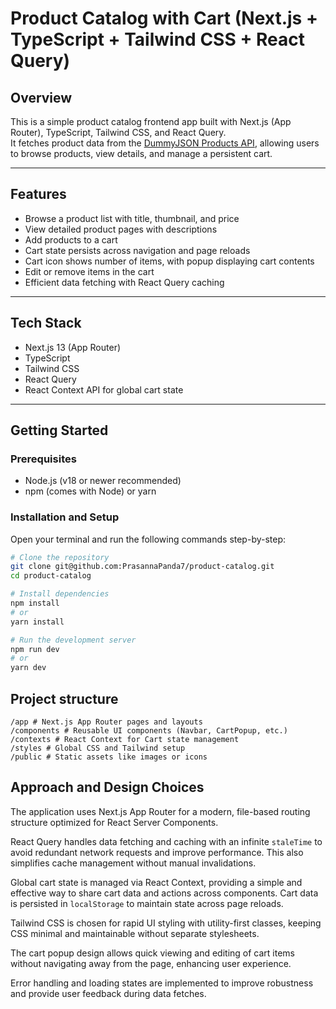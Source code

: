 # Product Catalog with Cart (Next.js + TypeScript + Tailwind CSS + React Query)

## Overview

This is a simple product catalog frontend app built with Next.js (App Router), TypeScript, Tailwind CSS, and React Query.  
It fetches product data from the [DummyJSON Products API](https://dummyjson.com/products), allowing users to browse products, view details, and manage a persistent cart.

---

## Features

- Browse a product list with title, thumbnail, and price
- View detailed product pages with descriptions
- Add products to a cart
- Cart state persists across navigation and page reloads
- Cart icon shows number of items, with popup displaying cart contents
- Edit or remove items in the cart
- Efficient data fetching with React Query caching

---

## Tech Stack

- Next.js 13 (App Router)
- TypeScript
- Tailwind CSS
- React Query
- React Context API for global cart state

---

## Getting Started

### Prerequisites

- Node.js (v18 or newer recommended)
- npm (comes with Node) or yarn

### Installation and Setup

Open your terminal and run the following commands step-by-step:

```bash
# Clone the repository
git clone git@github.com:PrasannaPanda7/product-catalog.git
cd product-catalog

# Install dependencies
npm install
# or
yarn install

# Run the development server
npm run dev
# or
yarn dev
```

## Project structure

```
/app # Next.js App Router pages and layouts
/components # Reusable UI components (Navbar, CartPopup, etc.)
/contexts # React Context for Cart state management
/styles # Global CSS and Tailwind setup
/public # Static assets like images or icons
```

## Approach and Design Choices

The application uses Next.js App Router for a modern, file-based routing structure optimized for React Server Components.

React Query handles data fetching and caching with an infinite `staleTime` to avoid redundant network requests and improve performance. This also simplifies cache management without manual invalidations.

Global cart state is managed via React Context, providing a simple and effective way to share cart data and actions across components. Cart data is persisted in `localStorage` to maintain state across page reloads.

Tailwind CSS is chosen for rapid UI styling with utility-first classes, keeping CSS minimal and maintainable without separate stylesheets.

The cart popup design allows quick viewing and editing of cart items without navigating away from the page, enhancing user experience.

Error handling and loading states are implemented to improve robustness and provide user feedback during data fetches.
